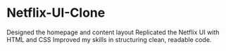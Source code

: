 # Netflix-UI-Clone
Designed the homepage and content layout Replicated the Netflix UI with HTML and CSS Improved my skills in structuring clean, readable code.
